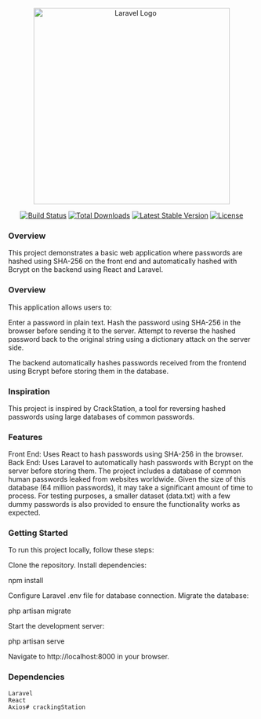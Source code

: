 <p align="center"><a href="https://laravel.com" target="_blank"><img src="https://raw.githubusercontent.com/laravel/art/master/logo-lockup/5%20SVG/2%20CMYK/1%20Full%20Color/laravel-logolockup-cmyk-red.svg" width="400" alt="Laravel Logo"></a></p>

<p align="center">
<a href="https://github.com/laravel/framework/actions"><img src="https://github.com/laravel/framework/workflows/tests/badge.svg" alt="Build Status"></a>
<a href="https://packagist.org/packages/laravel/framework"><img src="https://img.shields.io/packagist/dt/laravel/framework" alt="Total Downloads"></a>
<a href="https://packagist.org/packages/laravel/framework"><img src="https://img.shields.io/packagist/v/laravel/framework" alt="Latest Stable Version"></a>
<a href="https://packagist.org/packages/laravel/framework"><img src="https://img.shields.io/packagist/l/laravel/framework" alt="License"></a>
</p>



### Overview

This project demonstrates a basic web application where passwords are hashed using SHA-256 on the front end and automatically hashed with Bcrypt on the backend using React and Laravel.

 ### Overview

This application allows users to:

Enter a password in plain text.
Hash the password using SHA-256 in the browser before sending it to the server.
Attempt to reverse the hashed password back to the original string using a dictionary attack on the server side.

The backend automatically hashes passwords received from the frontend using Bcrypt before storing them in the database.

### Inspiration

This project is inspired by CrackStation, a tool for reversing hashed passwords using large databases of common passwords.

### Features

Front End: Uses React to hash passwords using SHA-256 in the browser.
Back End: Uses Laravel to automatically hash passwords with Bcrypt on the server before storing them.
The project includes a database of common human passwords leaked from websites worldwide. Given the size of this database (64 million passwords), it may take a significant amount of time to process. For testing purposes, a smaller dataset (data.txt) with a few dummy passwords is also provided to ensure the functionality works as expected.

### Getting Started

To run this project locally, follow these steps:

Clone the repository.
Install dependencies:

npm install

Configure Laravel .env file for database connection.
Migrate the database:

php artisan migrate

Start the development server:

php artisan serve

Navigate to http://localhost:8000 in your browser.

### Dependencies

    Laravel
    React
    Axios# crackingStation

